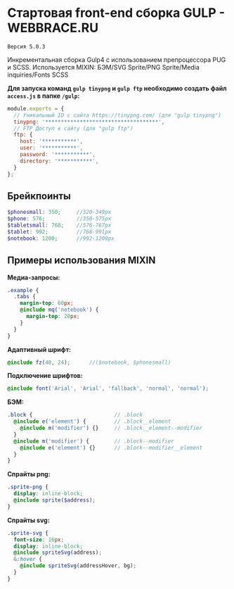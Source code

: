 # Стартовая front-end сборка GULP - WEBBRACE.RU
`Версия 5.0.3`

Инкрементальная сборка Gulp4 с использованием препроцессора PUG и SCSS.
Используется MIXIN: БЭМ/SVG Sprite/PNG Sprite/Media inquiries/Fonts SCSS

**Для запуска команд `gulp tinypng` и `gulp ftp` необходимо создать файл `access.js` в папке `/gulp`:**

```js
module.exports = {
  // Уникальный ID с сайта https://tinypng.com/ (для "gulp tinypng")
  tinypng: '************************************',
  // FTP Доступ к сайту (для "gulp ftp")
  ftp: {
    host: '***********',
    user: '***********',
    password: '***********',
    directory: '***********',
  }
};
```

## Брейкпоинты

```scss
$phonesmall: 350;     //320-349px
$phone: 576;          //350-575px
$tabletsmall: 768;    //576-767px
$tablet: 992;         //768-991px
$notebook: 1200;      //992-1200px
```

## Примеры использования MIXIN

**Медиа-запросы:**

```scss
.example {
  .tabs {
    margin-top: 60px;
    @include mq('notebook') {
      margin-top: 20px;
    }
  }
}
```

**Адаптивный шрифт:**

```scss
@include fz(40, 24);      //($notebook, $phonesmall)
```

**Подключение шрифтов:**

```scss
@include font('Arial', 'Arial', 'fallback', 'normal', 'normal');
```

**БЭМ:**

```scss
.block {                          // .block
  @include e('element') {         // .block__element
    @include m('modifier') {}     // .block__element--modifier
  }
  @include m('modifier') {        // .block--modifier
    @include e('element') {}      // .block--modifier__element
  }
}
```

**Cпрайты png:**

```scss
.sprite-png {
  display: inline-block;
  @include sprite($address);
}
```

**Cпрайты svg:**

```scss
.sprite-svg {
  font-size: 16px;
  display: inline-block;
  @include spriteSvg(address);
  &:hover {
    @include spriteSvg(addressHover, bg);
  }
}
```